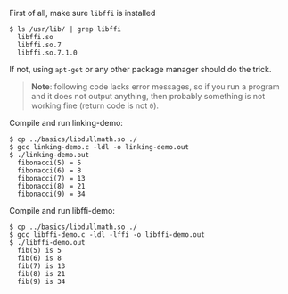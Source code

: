 First of all, make sure `libffi` is installed

```
$ ls /usr/lib/ | grep libffi
  libffi.so
  libffi.so.7
  libffi.so.7.1.0
```

If not, using `apt-get` or any other package manager should do the trick.

> **Note**: following code lacks error messages, so if you run a program
> and it does not output anything, then probably something is not working fine
> (return code is not `0`).


Compile and run linking-demo:
```
$ cp ../basics/libdullmath.so ./
$ gcc linking-demo.c -ldl -o linking-demo.out
$ ./linking-demo.out
  fibonacci(5) = 5
  fibonacci(6) = 8
  fibonacci(7) = 13
  fibonacci(8) = 21
  fibonacci(9) = 34
```

Compile and run libffi-demo:
```
$ cp ../basics/libdullmath.so ./
$ gcc libffi-demo.c -ldl -lffi -o libffi-demo.out
$ ./libffi-demo.out
  fib(5) is 5
  fib(6) is 8
  fib(7) is 13
  fib(8) is 21
  fib(9) is 34
```

